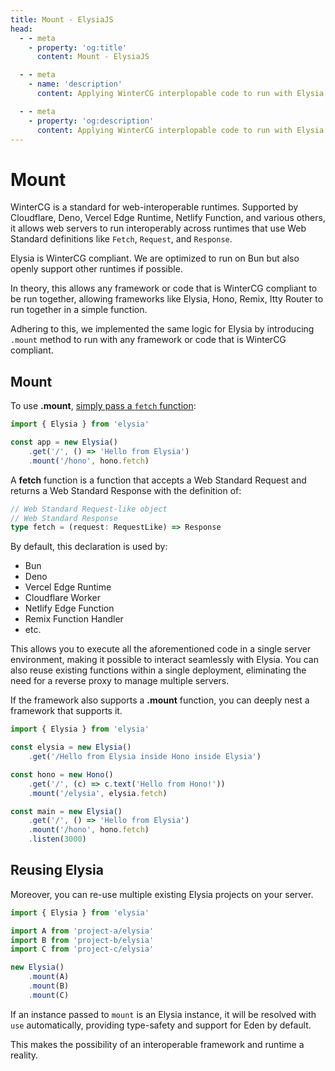 ```yaml
---
title: Mount - ElysiaJS
head:
  - - meta
    - property: 'og:title'
      content: Mount - ElysiaJS

  - - meta
    - name: 'description'
      content: Applying WinterCG interplopable code to run with Elysia or vice-versa.

  - - meta
    - property: 'og:description'
      content: Applying WinterCG interplopable code to run with Elysia or vice-versa.
---
```


# Mount
WinterCG is a standard for web-interoperable runtimes. Supported by Cloudflare, Deno, Vercel Edge Runtime, Netlify Function, and various others, it allows web servers to run interoperably across runtimes that use Web Standard definitions like `Fetch`, `Request`, and `Response`.

Elysia is WinterCG compliant. We are optimized to run on Bun but also openly support other runtimes if possible.

In theory, this allows any framework or code that is WinterCG compliant to be run together, allowing frameworks like Elysia, Hono, Remix, Itty Router to run together in a simple function.

Adhering to this, we implemented the same logic for Elysia by introducing `.mount` method to run with any framework or code that is WinterCG compliant.

## Mount
To use **.mount**, [simply pass a `fetch` function](https://twitter.com/saltyAom/status/1684786233594290176):
```ts
import { Elysia } from 'elysia'

const app = new Elysia()
    .get('/', () => 'Hello from Elysia')
    .mount('/hono', hono.fetch)
```

A **fetch** function is a function that accepts a Web Standard Request and returns a Web Standard Response with the definition of:
```ts
// Web Standard Request-like object
// Web Standard Response
type fetch = (request: RequestLike) => Response
```

By default, this declaration is used by:
- Bun
- Deno
- Vercel Edge Runtime
- Cloudflare Worker
- Netlify Edge Function
- Remix Function Handler
- etc.

This allows you to execute all the aforementioned code in a single server environment, making it possible to interact seamlessly with Elysia. You can also reuse existing functions within a single deployment, eliminating the need for a reverse proxy to manage multiple servers.

If the framework also supports a **.mount** function, you can deeply nest a framework that supports it.
```ts
import { Elysia } from 'elysia'

const elysia = new Elysia()
    .get('/Hello from Elysia inside Hono inside Elysia')

const hono = new Hono()
    .get('/', (c) => c.text('Hello from Hono!'))
    .mount('/elysia', elysia.fetch)

const main = new Elysia()
    .get('/', () => 'Hello from Elysia')
    .mount('/hono', hono.fetch)
    .listen(3000)
```

## Reusing Elysia
Moreover, you can re-use multiple existing Elysia projects on your server.

```ts
import { Elysia } from 'elysia'

import A from 'project-a/elysia'
import B from 'project-b/elysia'
import C from 'project-c/elysia'

new Elysia()
    .mount(A)
    .mount(B)
    .mount(C)
```

If an instance passed to `mount` is an Elysia instance, it will be resolved with `use` automatically, providing type-safety and support for Eden by default.

This makes the possibility of an interoperable framework and runtime a reality.
